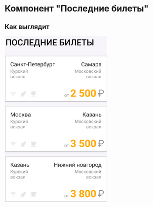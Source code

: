 # Компонент "Последние билеты"

## Как выглядит
![Компонент "Последние билеты"](../../images/components/last-ticket.png)
 
